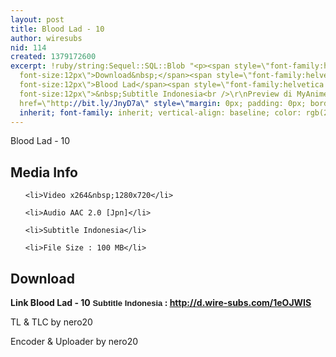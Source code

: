```yaml
---
layout: post
title: Blood Lad - 10
author: wiresubs
nid: 114
created: 1379172600
excerpt: !ruby/string:Sequel::SQL::Blob "<p><span style=\"font-family:helvetica neue,arial,helvetica,sans-serif;
  font-size:12px\">Download&nbsp;</span><span style=\"font-family:helvetica neue,arial,helvetica,sans-serif;
  font-size:12px\">Blood Lad</span><span style=\"font-family:helvetica neue,arial,helvetica,sans-serif;
  font-size:12px\">&nbsp;Subtitle Indonesia<br />\r\nPreview di MyAnimeList&nbsp;<a
  href=\"http://bit.ly/JnyD7a\" style=\"margin: 0px; padding: 0px; border: 0px; font-style:
  inherit; font-family: inherit; vertical-align: baseline; color: rgb(21, 106, 163);\">http://bit.ly/JnyD7a</a></span></p>\r\n"
---
```

<p class="rtecenter">Blood Lad - 10</p>

<h2>Media Info</h2>

<ul>
	<li>Video x264&nbsp;1280x720</li>
	<li>Audio AAC 2.0 [Jpn]</li>
	<li>Subtitle Indonesia</li>
	<li>File Size : 100 MB</li>
</ul>

<h2>Download</h2>

<p><strong>Link&nbsp;Blood Lad - 10</strong><strong><span style="background-color:rgb(255, 255, 255); font-family:sans-serif,arial,verdana,trebuchet ms; font-size:13px">&nbsp;Subtitle Indonesia</span><strong>&nbsp;:&nbsp;<a href="http://d.wire-subs.com/1eOJWIS">http://d.wire-subs.com/1eOJWIS</a></strong></strong></p>

<p>TL &amp; TLC by nero20<br />
Encoder &amp; Uploader by nero20</p>
